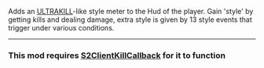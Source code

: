 Adds an [ULTRAKILL](https://store.steampowered.com/app/1229490/ULTRAKILL/)-like style meter to the Hud of the player.
Gain 'style' by getting kills and dealing damage, extra style is given by 13 style events that trigger under various conditions.

<hr>

### This mod requires [S2ClientKillCallback](https://northstar.thunderstore.io/package/S2Mods/ClientKillCallback/) for it to function

